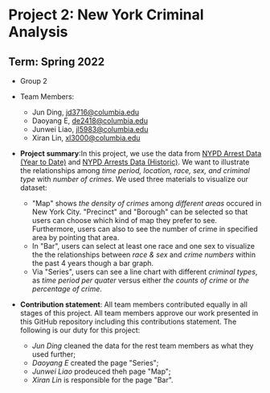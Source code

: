 # Project 2: New York Criminal Analysis

## Term: Spring 2022
+ Group 2
+ Team Members:
	+ Jun Ding, jd3716@columbia.edu
	+ Daoyang E, de2418@columbia.edu
	+ Junwei Liao, jl5983@columbia.edu
	+ Xiran Lin, xl3000@columbia.edu

+ **Project summary**:In this project, we use the data from [NYPD Arrest Data (Year to Date)](https://data.cityofnewyork.us/Public-Safety/NYPD-Arrest-Data-Year-to-Date-/uip8-fykc) and [NYPD Arrests Data (Historic)](https://data.cityofnewyork.us/Public-Safety/NYPD-Arrests-Data-Historic-/8h9b-rp9u). We want to illustrate the relationships among *time period, location, race, sex, and criminal type* with *number of crimes*. We used three materials to visualize our dataset:
	+  "Map" shows *the density of crimes* among *different areas* occured in New York City. "Precinct" and "Borough" can be selected so that users can choose which kind of map they prefer to see. Furthermore, users can also to see the number of crime in specified area by pointing that area.
	+  In "Bar", users can select at least one race and one sex to visualize the the relationships between *race & sex* and *crime numbers* within the past 4 years though a bar graph. 
	+  Via "Series", users can see a line chart with different *criminal types*, as *time period per quater* versus either *the counts of crime* or *the percentage of crime*. 
	
+ **Contribution statement**: All team members contributed equally in all stages of this project. All team members approve our work presented in this GitHub repository including this contributions statement. The following is our duty for this project:
	+ *Jun Ding* cleaned the data for the rest team members as what they used further;
	+ *Daoyang E* created the page "Series";
	+ *Junwei Liao* prodeuced theh page "Map";
	+ *Xiran Lin* is responsible for the page "Bar".

